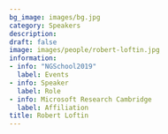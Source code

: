 ```yaml
---
bg_image: images/bg.jpg
category: Speakers
description: 
draft: false
image: images/people/robert-loftin.jpg
information:
- info: "NGSchool2019"
  label: Events
- info: Speaker
  label: Role
- info: Microsoft Research Cambridge
  label: Affiliation
title: Robert Loftin
---
```

